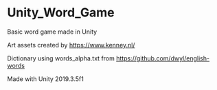 # Unity_Word_Game
Basic word game made in Unity

Art assets created by https://www.kenney.nl/

Dictionary using words_alpha.txt from https://github.com/dwyl/english-words

Made with Unity 2019.3.5f1
